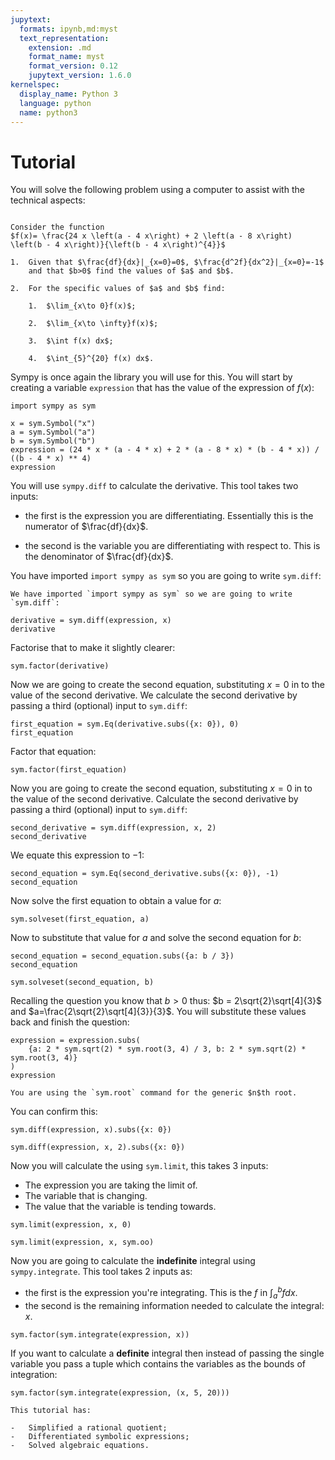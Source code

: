 ```yaml
---
jupytext:
  formats: ipynb,md:myst
  text_representation:
    extension: .md
    format_name: myst
    format_version: 0.12
    jupytext_version: 1.6.0
kernelspec:
  display_name: Python 3
  language: python
  name: python3
---
```


# Tutorial

You will solve the following problem using a computer to assist with the
technical aspects:

```{admonition} Problem

Consider the function
$f(x)= \frac{24 x \left(a - 4 x\right) + 2 \left(a - 8 x\right) \left(b - 4 x\right)}{\left(b - 4 x\right)^{4}}$

1.  Given that $\frac{df}{dx}|_{x=0}=0$, $\frac{d^2f}{dx^2}|_{x=0}=-1$
    and that $b>0$ find the values of $a$ and $b$.

2.  For the specific values of $a$ and $b$ find:

    1.  $\lim_{x\to 0}f(x)$;

    2.  $\lim_{x\to \infty}f(x)$;

    3.  $\int f(x) dx$;

    4.  $\int_{5}^{20} f(x) dx$.

```

Sympy is once again the library you will use for this. You will start by
creating a variable `expression` that has the value of the expression of
$f(x)$:

```{code-cell} ipython3
import sympy as sym

x = sym.Symbol("x")
a = sym.Symbol("a")
b = sym.Symbol("b")
expression = (24 * x * (a - 4 * x) + 2 * (a - 8 * x) * (b - 4 * x)) / ((b - 4 * x) ** 4)
expression
```

You will use `sympy.diff` to calculate the derivative. This tool takes
two inputs:

- the first is the expression you are differentiating. Essentially this is the
  numerator of $\frac{df}{dx}$.

- the second is the variable you are differentiating with respect to. This is the
  denominator of $\frac{df}{dx}$.

You have imported `import sympy as sym` so you are going to write
`sym.diff`:

```{attention}
We have imported `import sympy as sym` so we are going to write `sym.diff`:
```

```{code-cell} ipython3
derivative = sym.diff(expression, x)
derivative
```

Factorise that to make it slightly clearer:

```{code-cell} ipython3
sym.factor(derivative)
```

Now we are going to create the second equation, substituting $x=0$ in to the
value of the second derivative. We calculate the second derivative by passing a
third (optional) input to `sym.diff`:

```{code-cell} ipython3
first_equation = sym.Eq(derivative.subs({x: 0}), 0)
first_equation
```

Factor that equation:

```{code-cell} ipython3
sym.factor(first_equation)
```

Now you are going to create the second equation, substituting $x=0$ in
to the value of the second derivative. Calculate the second derivative
by passing a third (optional) input to `sym.diff`:

```{code-cell} ipython3
second_derivative = sym.diff(expression, x, 2)
second_derivative
```

We equate this expression to $-1$:

```{code-cell} ipython3
second_equation = sym.Eq(second_derivative.subs({x: 0}), -1)
second_equation
```

Now solve the first equation to obtain a value for $a$:

```{code-cell} ipython3
sym.solveset(first_equation, a)
```

Now to substitute that value for $a$ and solve the second equation for
$b$:

```{code-cell} ipython3
second_equation = second_equation.subs({a: b / 3})
second_equation
```

```{code-cell} ipython3
sym.solveset(second_equation, b)
```

Recalling the question you know that $b>0$ thus:
$b = 2\sqrt{2}\sqrt[4]{3}$ and $a=\frac{2\sqrt{2}\sqrt[4]{3}}{3}$. You
will substitute these values back and finish the question:

```{code-cell} ipython3
expression = expression.subs(
    {a: 2 * sym.sqrt(2) * sym.root(3, 4) / 3, b: 2 * sym.sqrt(2) * sym.root(3, 4)}
)
expression
```

```{attention}
You are using the `sym.root` command for the generic $n$th root.
```

You can confirm this:

```{code-cell} ipython3
sym.diff(expression, x).subs({x: 0})
```

```{code-cell} ipython3
sym.diff(expression, x, 2).subs({x: 0})
```

Now you will calculate the using `sym.limit`, this takes 3 inputs:

- The expression you are taking the limit of.
- The variable that is changing.
- The value that the variable is tending towards.

```{code-cell} ipython3
sym.limit(expression, x, 0)
```

```{code-cell} ipython3
sym.limit(expression, x, sym.oo)
```

Now you are going to calculate the **indefinite** integral using
`sympy.integrate`. This tool takes 2 inputs as:

- the first is the expression you're integrating. This is the $f$ in $\int_a^b f
    dx$.
- the second is the remaining information needed to calculate the
  integral: $x$.

```{code-cell} ipython3
sym.factor(sym.integrate(expression, x))
```

If you want to calculate a **definite** integral then instead of passing
the single variable you pass a tuple which contains the variables as the
bounds of integration:

```{code-cell} ipython3
sym.factor(sym.integrate(expression, (x, 5, 20)))
```

```{important}
This tutorial has:

-   Simplified a rational quotient;
-   Differentiated symbolic expressions;
-   Solved algebraic equations.
```

